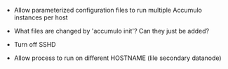 

* Allow parameterized configuration files to run multiple Accumulo instances per host

* What files are changed by 'accumulo init'? Can they just be added?

* Turn off SSHD

* Allow process to run on different HOSTNAME (lile secondary datanode)


